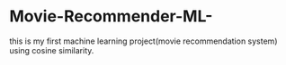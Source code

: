 # Movie-Recommender-ML-
this is my first machine learning project(movie recommendation system) using cosine similarity.
